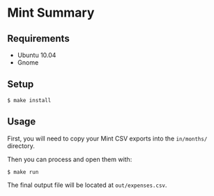 Mint Summary
============


Requirements
------------

* Ubuntu 10.04
* Gnome


Setup
-----

    $ make install


Usage
-----

First, you will need to copy your Mint CSV exports into the
`in/months/` directory.

Then you can process and open them with:

    $ make run

The final output file will be located at `out/expenses.csv`.

